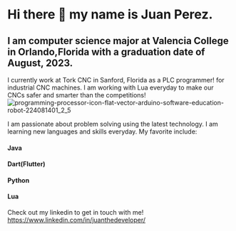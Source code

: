 # Hi there 👋 my name is Juan Perez.
## I am computer science major at Valencia College in Orlando,Florida with a graduation date of August, 2023.

I currently work at Tork CNC in Sanford, Florida as a PLC programmer! for industrial CNC machines. I am working with Lua everyday to make our CNCs safer and smarter than the competitions!
![programming-processor-icon-flat-vector-arduino-software-education-robot-224081401_2_5](https://user-images.githubusercontent.com/86272014/150699735-38a2f79d-7f81-4042-af41-3d832dc421b6.jpg)

I am passionate about problem solving using the latest technology. I am learning new languages and skills everyday. My favorite include: 
#### Java
#### Dart(Flutter) 
#### Python
#### Lua

Check out my linkedin to get in touch with me!
https://www.linkedin.com/in/juanthedeveloper/
